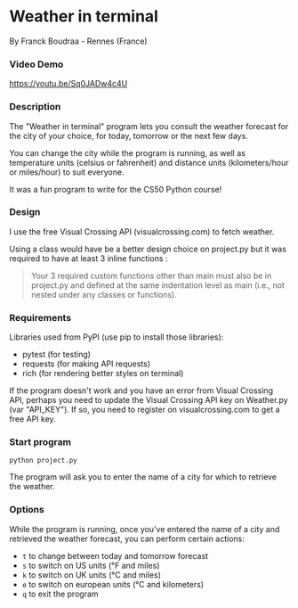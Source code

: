 # Weather in terminal
By Franck Boudraa - Rennes (France)

### Video Demo
https://youtu.be/Sq0JADw4c4U

### Description
The "Weather in terminal" program lets you consult the weather forecast for the city of your choice, for today, tomorrow or the next few days.

You can change the city while the program is running, as well as temperature units (celsius or fahrenheit) and distance units (kilometers/hour or miles/hour) to suit everyone.

It was a fun program to write for the CS50 Python course!

### Design
I use the free Visual Crossing API (visualcrossing.com) to fetch weather.

Using a class would have be a better design choice on project.py but it was required to have at least 3 inline functions :
> Your 3 required custom functions other than main must also
> be in project.py and defined at the same indentation level
> as main (i.e., not nested under any classes or functions).


### Requirements
Libraries used from PyPI (use pip to install those libraries):
- pytest (for testing)
- requests (for making API requests)
- rich (for rendering better styles on terminal)

If the program doesn't work and you have an error from Visual Crossing API, perhaps you need to update the Visual Crossing API key on Weather.py (var "API_KEY"). If so, you need to register on visualcrossing.com to get a free API key.

### Start program

```
python project.py
```
The program will ask you to enter the name of a city for which to retrieve the weather.

### Options
While the program is running, once you've entered the name of a city and retrieved the weather forecast, you can perform certain actions:

- ```t``` to change between today and tomorrow forecast
- ```s``` to switch on US units (°F and miles)
- ```k``` to switch on UK units (°C and miles)
- ```e``` to switch on european units (°C and kilometers)
- ```q``` to exit the program
